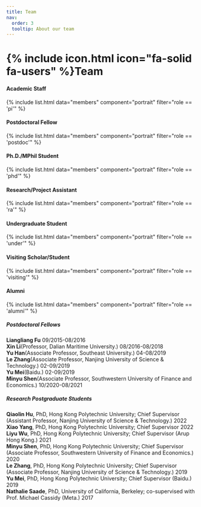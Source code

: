 ```yaml
---
title: Team
nav:
  order: 3
  tooltip: About our team
---
```


# {% include icon.html icon="fa-solid fa-users" %}Team


#### Academic Staff
{% include list.html data="members" component="portrait" filter="role == 'pi'"  %}
#### Postdoctoral Fellow
{% include list.html data="members" component="portrait" filter="role == 'postdoc'" %}
#### Ph.D./MPhil Student
{% include list.html data="members" component="portrait" filter="role == 'phd'" %}
#### Research/Project Assistant
{% include list.html data="members" component="portrait" filter="role == 'ra'" %}
#### Undergraduate Student
{% include list.html data="members" component="portrait" filter="role == 'under'" %}
#### Visiting Scholar/Student
{% include list.html data="members" component="portrait" filter="role == 'visiting'" %}
#### Alumni
{% include list.html data="members" component="portrait" filter="role == 'alumni'" %}
##### Postdoctoral Fellows

**Liangliang Fu** 09/2015-08/2016  
**Xin Li**(Professor, Dalian Maritime University.)  08/2016-08/2018  
**Yu Han**(Associate Professor, Southeast University.)  04-08/2019  
**Le Zhang**(Associate Professor, Nanjing University of Science & Technology.)  02-09/2019  
**Yu Mei**(Baidu.)  02-09/2019  
**Minyu Shen**(Associate Professor, Southwestern University of Finance and Economics.)  10/2020-08/2021  

##### Research Postgraduate Students

**Qiaolin Hu**, PhD, Hong Kong Polytechnic University; Chief Supervisor (Assistant Professor, Nanjing University of Science & Technology.)  2022  
**Xiao Yang**, PhD, Hong Kong Polytechnic University; Chief Supervisor  2022  
**Liyu Wu**, PhD, Hong Kong Polytechnic University; Chief Supervisor (Arup Hong Kong.)  2021  
**Minyu Shen**, PhD, Hong Kong Polytechnic University; Chief Supervisor (Associate Professor, Southwestern University of Finance and Economics.)  2020  
**Le Zhang**, PhD, Hong Kong Polytechnic University; Chief Supervisor (Associate Professor, Nanjing University of Science & Technology.)  2019  
**Yu Mei**, PhD, Hong Kong Polytechnic University; Chief Supervisor (Baidu.)  2019  
**Nathalie Saade**, PhD, University of California, Berkeley; co-supervised with Prof. Michael Cassidy (Meta.)  2017  